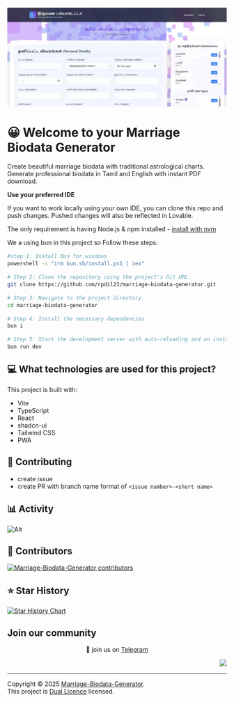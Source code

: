<a name="readme-top"></a>

<p align="center">
    <a href="https://rpdil23.github.io/marriage-biodata-generator/"><img src="./public/image.png" alt="Marriage Biodata Generator logo"></a>
</p>

# 😀 Welcome to your Marriage Biodata Generator

Create beautiful marriage biodata with traditional astrological charts. Generate professional biodata in Tamil and English with instant PDF download.

**Use your preferred IDE**

If you want to work locally using your own IDE, you can clone this repo and push changes. Pushed changes will also be reflected in Lovable.

The only requirement is having Node.js & npm installed - [install with nvm](https://github.com/nvm-sh/nvm#installing-and-updating)

We a using bun in this project so Follow these steps:

```sh
#step 1: Install Bun for windows
powershell -c "irm bun.sh/install.ps1 | iex"
```

```sh
# Step 2: Clone the repository using the project's Git URL.
git clone https://github.com/rpdil23/marriage-biodata-generator.git
```

```sh
# Step 3: Navigate to the project directory.
cd marriage-biodata-generator
```

```sh
# Step 4: Install the necessary dependencies.
bun i
```

```sh
# Step 5: Start the development server with auto-reloading and an instant preview.
bun run dev
```

## 💻 What technologies are used for this project?

This project is built with:

- Vite
- TypeScript
- React
- shadcn-ui
- Tailwind CSS
- PWA

## 👋 Contributing

- create issue
- create PR with branch name format of `<issue number>-<short name>`

## 📊 Activity

![Alt](https://repobeats.axiom.co/api/embed/23a4219cbcea96916b2a59a6f69949ad65f0150c.svg "Repobeats analytics image")

## 🌟 Contributors

[![Marriage-Biodata-Generator contributors](https://contrib.rocks/image?repo=rpdil23/marriage-biodata-generator)](https://github.com/rpdil23/marriage-biodata-generator/graphs/contributors)

## ⭐ Star History

[![Star History Chart](https://api.star-history.com/svg?repos=rpdil23/marriage-biodata-generator&type=Date)](https://www.star-history.com/#rpdil23/marriage-biodata-generator&Date)

## Join our community

<p align="center">
    👋 join us on <a href="https://t.me/+kY2VcOLzamE4ZDVl" target="_blank">Telegram </a>
</p>

<div align="right">

[![][back-to-top]](#readme-top)

</div>

---

Copyright © 2025 [Marriage-Biodata-Generator][profile-link]. <br />
This project is [Dual Licence](./LICENCE) licensed.

<!-- LINK GROUP -->

[back-to-top]: https://img.shields.io/badge/-BACK_TO_TOP-222628?style=flat-square
[profile-link]: https://github.com/rpdil23
